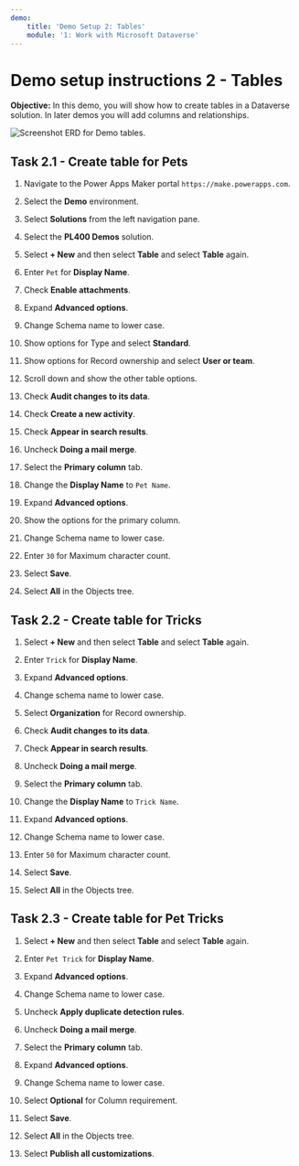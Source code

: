 ```yaml
---
demo:
    title: 'Demo Setup 2: Tables'
    module: '1: Work with Microsoft Dataverse'
---
```


# Demo setup instructions 2 - Tables

**Objective:** In this demo, you will show how to create tables in a Dataverse solution. In later demos you will add columns and relationships.

![Screenshot ERD for Demo tables.](../images/Demos/demo-erd.png)

## Task 2.1 - Create table for Pets

1. Navigate to the Power Apps Maker portal `https://make.powerapps.com`.

1. Select the **Demo** environment.
1. Select **Solutions** from the left navigation pane.
1. Select the **PL400 Demos** solution.
1. Select **+ New** and then select **Table** and select **Table** again.
1. Enter `Pet` for **Display Name**.
1. Check **Enable attachments**.
1. Expand **Advanced options**.
1. Change Schema name to lower case.
1. Show options for Type and select **Standard**.
1. Show options for Record ownership and select **User or team**.
1. Scroll down and show the other table options.
1. Check **Audit changes to its data**.
1. Check **Create a new activity**.
1. Check **Appear in search results**.
1. Uncheck **Doing a mail merge**.
1. Select the **Primary column** tab.
1. Change the **Display Name** to `Pet Name`.
1. Expand **Advanced options**.
1. Show the options for the primary column.
1. Change Schema name to lower case.
1. Enter `30` for Maximum character count.
1. Select **Save**.
1. Select **All** in the Objects tree.

## Task 2.2 - Create table for Tricks

1. Select **+ New** and then select **Table** and select **Table** again.

1. Enter `Trick` for **Display Name**.
1. Expand **Advanced options**.
1. Change schema name to lower case.
1. Select **Organization** for Record ownership.
1. Check **Audit changes to its data**.
1. Check **Appear in search results**.
1. Uncheck **Doing a mail merge**.
1. Select the **Primary column** tab.
1. Change the **Display Name** to `Trick Name`.
1. Expand **Advanced options**.
1. Change Schema name to lower case.
1. Enter `50` for Maximum character count.
1. Select **Save**.
1. Select **All** in the Objects tree.

## Task 2.3 - Create table for Pet Tricks

1. Select **+ New** and then select **Table** and select **Table** again.

1. Enter `Pet Trick` for **Display Name**.
1. Expand **Advanced options**.
1. Change Schema name to lower case.
1. Uncheck **Apply duplicate detection rules**.
1. Uncheck **Doing a mail merge**.
1. Select the **Primary column** tab.
1. Expand **Advanced options**.
1. Change Schema name to lower case.
1. Select **Optional** for Column requirement.
1. Select **Save**.
1. Select **All** in the Objects tree.
1. Select **Publish all customizations**.
